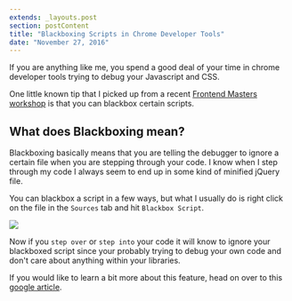 ```yaml
---
extends: _layouts.post
section: postContent
title: "Blackboxing Scripts in Chrome Developer Tools"
date: "November 27, 2016"
---
```


If you are anything like me, you spend a good deal of your time in chrome developer tools trying to debug your Javascript and CSS.

One little known tip that I picked up from a recent <a href="https://frontendmasters.com/courses/chrome-dev-tools/">Frontend Masters workshop</a> is that you can blackbox certain scripts.

## What does Blackboxing mean?

Blackboxing basically means that you are telling the debugger to ignore a certain file when you are stepping through your code. I know when I step through my code I always seem to end up in some kind of minified jQuery file.

You can blackbox a script in a few ways, but what I usually do is right click on the file in the `Sources` tab and hit `Blackbox Script`.

<p><img src="/images/posts/chrome-developer-blackbox.png"></p>

Now if you `step over` or `step into` your code it will know to ignore your blackboxed script since your probably trying to debug your own code and don't care about anything within your libraries.

If you would like to learn a bit more about this feature, head on over to this <a href="https://developers.google.com/web/tools/chrome-devtools/javascript/step-code#blackbox_third-party_code">google article</a>.
